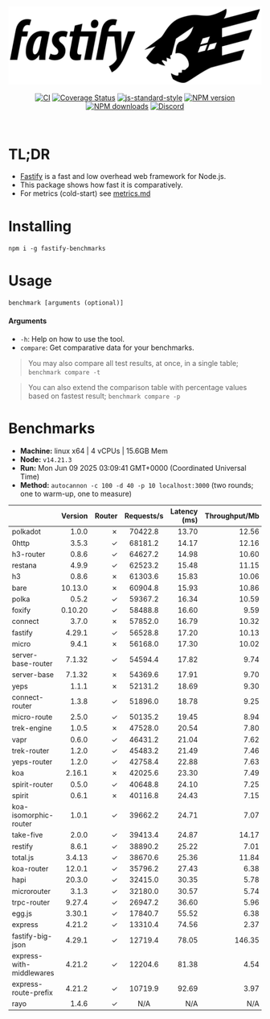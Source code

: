 <div align="center">
  <img src="https://github.com/fastify/graphics/raw/HEAD/fastify-landscape-outlined.svg" width="650" height="auto"/>
</div>

<div align="center">

[![CI](https://github.com/fastify/fastify/workflows/ci/badge.svg)](https://github.com/fastify/fastify/actions/workflows/ci.yml)
[![Coverage Status](https://coveralls.io/repos/github/fastify/fastify/badge.svg?branch=master)](https://coveralls.io/github/fastify/fastify?branch=master)
[![js-standard-style](https://img.shields.io/badge/code%20style-standard-brightgreen.svg?style=flat)](http://standardjs.com/)
[![NPM version](https://img.shields.io/npm/v/fastify.svg?style=flat)](https://www.npmjs.com/package/fastify)
[![NPM downloads](https://img.shields.io/npm/dm/fastify.svg?style=flat)](https://www.npmjs.com/package/fastify) [![Discord](https://img.shields.io/discord/725613461949906985)](https://discord.gg/fastify)

</div>
<br />

# TL;DR

* [Fastify](https://github.com/fastify/fastify) is a fast and low overhead web framework for Node.js.
* This package shows how fast it is comparatively.
* For metrics (cold-start) see [metrics.md](./METRICS.md)

# Installing

```
npm i -g fastify-benchmarks
```

# Usage

```
benchmark [arguments (optional)]
```

#### Arguments

* `-h`: Help on how to use the tool.
* `compare`: Get comparative data for your benchmarks.

> You may also compare all test results, at once, in a single table; `benchmark compare -t`

> You can also extend the comparison table with percentage values based on fastest result; `benchmark compare -p`
# Benchmarks

* __Machine:__ linux x64 | 4 vCPUs | 15.6GB Mem
* __Node:__ `v14.21.3`
* __Run:__ Mon Jun 09 2025 03:09:41 GMT+0000 (Coordinated Universal Time)
* __Method:__ `autocannon -c 100 -d 40 -p 10 localhost:3000` (two rounds; one to warm-up, one to measure)

|                          | Version | Router | Requests/s | Latency (ms) | Throughput/Mb |
| :--                      | --:     | --:    | :-:        | --:          | --:           |
| polkadot                 | 1.0.0   | ✗      | 70422.8    | 13.70        | 12.56         |
| 0http                    | 3.5.3   | ✓      | 68181.2    | 14.17        | 12.16         |
| h3-router                | 0.8.6   | ✓      | 64627.2    | 14.98        | 10.60         |
| restana                  | 4.9.9   | ✓      | 62523.2    | 15.48        | 11.15         |
| h3                       | 0.8.6   | ✗      | 61303.6    | 15.83        | 10.06         |
| bare                     | 10.13.0 | ✗      | 60904.8    | 15.93        | 10.86         |
| polka                    | 0.5.2   | ✓      | 59367.2    | 16.34        | 10.59         |
| foxify                   | 0.10.20 | ✓      | 58488.8    | 16.60        | 9.59          |
| connect                  | 3.7.0   | ✗      | 57852.0    | 16.79        | 10.32         |
| fastify                  | 4.29.1  | ✓      | 56528.8    | 17.20        | 10.13         |
| micro                    | 9.4.1   | ✗      | 56168.0    | 17.30        | 10.02         |
| server-base-router       | 7.1.32  | ✓      | 54594.4    | 17.82        | 9.74          |
| server-base              | 7.1.32  | ✗      | 54369.6    | 17.91        | 9.70          |
| yeps                     | 1.1.1   | ✗      | 52131.2    | 18.69        | 9.30          |
| connect-router           | 1.3.8   | ✓      | 51896.0    | 18.78        | 9.25          |
| micro-route              | 2.5.0   | ✓      | 50135.2    | 19.45        | 8.94          |
| trek-engine              | 1.0.5   | ✗      | 47528.0    | 20.54        | 7.80          |
| vapr                     | 0.6.0   | ✓      | 46431.2    | 21.04        | 7.62          |
| trek-router              | 1.2.0   | ✓      | 45483.2    | 21.49        | 7.46          |
| yeps-router              | 1.2.0   | ✓      | 42758.4    | 22.88        | 7.63          |
| koa                      | 2.16.1  | ✗      | 42025.6    | 23.30        | 7.49          |
| spirit-router            | 0.5.0   | ✓      | 40648.8    | 24.10        | 7.25          |
| spirit                   | 0.6.1   | ✗      | 40116.8    | 24.43        | 7.15          |
| koa-isomorphic-router    | 1.0.1   | ✓      | 39662.2    | 24.71        | 7.07          |
| take-five                | 2.0.0   | ✓      | 39413.4    | 24.87        | 14.17         |
| restify                  | 8.6.1   | ✓      | 38890.2    | 25.22        | 7.01          |
| total.js                 | 3.4.13  | ✓      | 38670.6    | 25.36        | 11.84         |
| koa-router               | 12.0.1  | ✓      | 35796.2    | 27.43        | 6.38          |
| hapi                     | 20.3.0  | ✓      | 32415.0    | 30.35        | 5.78          |
| microrouter              | 3.1.3   | ✓      | 32180.0    | 30.57        | 5.74          |
| trpc-router              | 9.27.4  | ✓      | 26947.2    | 36.60        | 5.96          |
| egg.js                   | 3.30.1  | ✓      | 17840.7    | 55.52        | 6.38          |
| express                  | 4.21.2  | ✓      | 13310.4    | 74.56        | 2.37          |
| fastify-big-json         | 4.29.1  | ✓      | 12719.4    | 78.05        | 146.35        |
| express-with-middlewares | 4.21.2  | ✓      | 12204.6    | 81.38        | 4.54          |
| express-route-prefix     | 4.21.2  | ✓      | 10719.9    | 92.69        | 3.97          |
| rayo                     | 1.4.6   | ✓      | N/A        | N/A          | N/A           |
